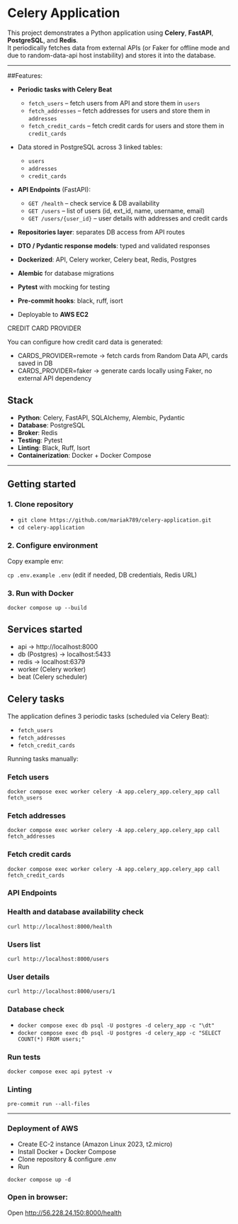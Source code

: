 # Celery Application

This project demonstrates a Python application using **Celery**, **FastAPI**, **PostgreSQL**, and **Redis**.  
It periodically fetches data from external APIs (or Faker for offline mode and due to random-data-api host instability) and stores it into the database.

---

##Features:
- **Periodic tasks with Celery Beat**
  - `fetch_users` – fetch users from API and store them in `users`
  - `fetch_addresses` – fetch addresses for users and store them in `addresses`
  - `fetch_credit_cards` – fetch credit cards for users and store them in `credit_cards`
- Data stored in PostgreSQL across 3 linked tables:
  - `users`
  - `addresses`
  - `credit_cards`
- **API Endpoints** (FastAPI):
  - `GET /health` – check service & DB availability
  - `GET /users` – list of users (id, ext_id, name, username, email)
  - `GET /users/{user_id}` – user details with addresses and credit cards

- **Repositories layer**: separates DB access from API routes
- **DTO / Pydantic response models**: typed and validated responses
- **Dockerized**: API, Celery worker, Celery beat, Redis, Postgres
- **Alembic** for database migrations
- **Pytest** with mocking for testing
- **Pre-commit hooks**: black, ruff, isort
- Deployable to **AWS EC2**

CREDIT CARD PROVIDER 

You can configure how credit card data is generated:
- CARDS_PROVIDER=remote -> fetch cards from Random Data API, cards saved in DB 
- CARDS_PROVIDER=faker -> generate cards locally using Faker, no external API dependency


## Stack

- **Python**: Celery, FastAPI, SQLAlchemy, Alembic, Pydantic
- **Database**: PostgreSQL
- **Broker**: Redis
- **Testing**: Pytest
- **Linting**: Black, Ruff, Isort
- **Containerization**: Docker + Docker Compose

---

## Getting started

### 1. Clone repository 

- ```git clone https://github.com/mariak789/celery-application.git```
- ```cd celery-application```

### 2. Configure environment 
Copy example env:

```cp .env.example .env``` 
(edit if needed, DB credentials, Redis URL)

### 3. Run with Docker 

```docker compose up --build``` 

## Services started
- api → http://localhost:8000
- db (Postgres) → localhost:5433
- redis → localhost:6379
- worker (Celery worker)
- beat (Celery scheduler)

## Celery tasks

The application defines 3 periodic tasks (scheduled via Celery Beat):
- `fetch_users`
- `fetch_addresses`
- `fetch_credit_cards`

Running tasks manually: 

### Fetch users 

``` docker compose exec worker celery -A app.celery_app.celery_app call fetch_users ```

### Fetch addresses

``` docker compose exec worker celery -A app.celery_app.celery_app call fetch_addresses ```

### Fetch credit cards 

``` docker compose exec worker celery -A app.celery_app.celery_app call fetch_credit_cards ```

### API Endpoints

### Health and database availability check

``` curl http://localhost:8000/health ```

### Users list 

``` curl http://localhost:8000/users ```

### User details

``` curl http://localhost:8000/users/1 ```

### Database check 

- ``` docker compose exec db psql -U postgres -d celery_app -c "\dt" ```
- ``` docker compose exec db psql -U postgres -d celery_app -c "SELECT COUNT(*) FROM users;" ```

### Run tests

``` docker compose exec api pytest -v ```

### Linting 

``` pre-commit run --all-files ```
 
 ---

### Deployment of AWS 
- Create EC-2 instance (Amazon Linux 2023, t2.micro)
- Install Docker + Docker Compose 
- Clone repository & configure .env
- Run 

``` docker compose up -d ```

### Open in browser: 

Open http://56.228.24.150:8000/health 

